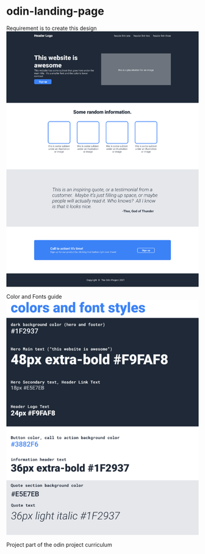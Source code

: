 # odin-landing-page

Requirement is to create this design  
![](./01.png)

Color and Fonts guide  
![](02.png)

Project part of the odin project curriculum